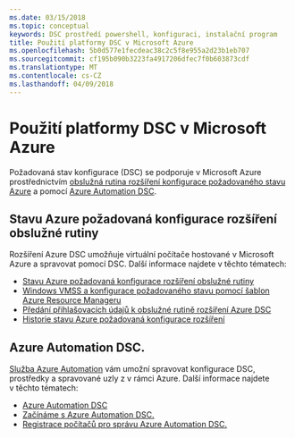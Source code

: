 ```yaml
---
ms.date: 03/15/2018
ms.topic: conceptual
keywords: DSC prostředí powershell, konfiguraci, instalační program
title: Použití platformy DSC v Microsoft Azure
ms.openlocfilehash: 5b0d577e1fecdeac38c2c5f8e955a2d23b1eb707
ms.sourcegitcommit: cf195b090b3223fa4917206dfec7f0b603873cdf
ms.translationtype: MT
ms.contentlocale: cs-CZ
ms.lasthandoff: 04/09/2018
---
```

# <a name="using-dsc-on-microsoft-azure"></a>Použití platformy DSC v Microsoft Azure

Požadovaná stav konfigurace (DSC) se podporuje v Microsoft Azure prostřednictvím [obslužná rutina rozšíření konfigurace požadovaného stavu Azure](/azure/virtual-machines/virtual-machines-windows-extensions-dsc-overview) a pomocí [Azure Automation DSC](/azure/automation/automation-dsc-overview).

## <a name="azure-desired-state-configuration-extension-handler"></a>Stavu Azure požadovaná konfigurace rozšíření obslužné rutiny

Rozšíření Azure DSC umožňuje virtuální počítače hostované v Microsoft Azure a spravovat pomocí DSC.
Další informace najdete v těchto tématech:

- [Stavu Azure požadovaná konfigurace rozšíření obslužné rutiny](/azure/virtual-machines/virtual-machines-windows-extensions-dsc-overview)
- [Windows VMSS a konfigurace požadovaného stavu pomocí šablon Azure Resource Manageru](/azure/virtual-machines/virtual-machines-windows-extensions-dsc-template)
- [Předání přihlašovacích údajů k obslužné rutině rozšíření Azure DSC](/azure/virtual-machines/virtual-machines-windows-extensions-dsc-credentials)
- [Historie stavu Azure požadovaná konfigurace rozšíření](azureDscexthistory.md)

## <a name="azure-automation-dsc"></a>Azure Automation DSC.

[Služba Azure Automation](https://azure.microsoft.com/services/automation/) vám umožní spravovat konfigurace DSC, prostředky a spravované uzly z v rámci Azure. Další informace najdete v těchto tématech:

- [Azure Automation DSC](/azure/automation/automation-dsc-overview)
- [Začínáme s Azure Automation DSC.](/azure/automation/automation-dsc-getting-started)
- [Registrace počítačů pro správu Azure Automation DSC.](/azure/automation/automation-dsc-onboarding)